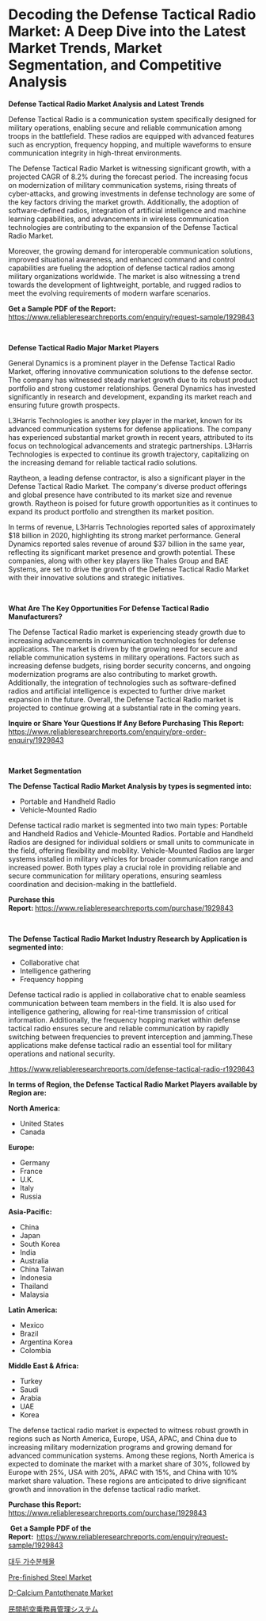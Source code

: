 <p><h1>Decoding the Defense Tactical Radio Market: A Deep Dive into the Latest Market Trends, Market Segmentation, and Competitive Analysis</h1></p><p><strong>Defense Tactical Radio Market Analysis and Latest Trends</strong></p>
<p><p>Defense Tactical Radio is a communication system specifically designed for military operations, enabling secure and reliable communication among troops in the battlefield. These radios are equipped with advanced features such as encryption, frequency hopping, and multiple waveforms to ensure communication integrity in high-threat environments.</p><p>The Defense Tactical Radio Market is witnessing significant growth, with a projected CAGR of 8.2% during the forecast period. The increasing focus on modernization of military communication systems, rising threats of cyber-attacks, and growing investments in defense technology are some of the key factors driving the market growth. Additionally, the adoption of software-defined radios, integration of artificial intelligence and machine learning capabilities, and advancements in wireless communication technologies are contributing to the expansion of the Defense Tactical Radio Market.</p><p>Moreover, the growing demand for interoperable communication solutions, improved situational awareness, and enhanced command and control capabilities are fueling the adoption of defense tactical radios among military organizations worldwide. The market is also witnessing a trend towards the development of lightweight, portable, and rugged radios to meet the evolving requirements of modern warfare scenarios.</p></p>
<p><strong>Get a Sample PDF of the Report:&nbsp;</strong> <a href="https://www.reliableresearchreports.com/enquiry/request-sample/1929843">https://www.reliableresearchreports.com/enquiry/request-sample/1929843</a></p>
<p>&nbsp;</p>
<p><strong>Defense Tactical Radio Major Market Players</strong></p>
<p><p>General Dynamics is a prominent player in the Defense Tactical Radio Market, offering innovative communication solutions to the defense sector. The company has witnessed steady market growth due to its robust product portfolio and strong customer relationships. General Dynamics has invested significantly in research and development, expanding its market reach and ensuring future growth prospects.</p><p>L3Harris Technologies is another key player in the market, known for its advanced communication systems for defense applications. The company has experienced substantial market growth in recent years, attributed to its focus on technological advancements and strategic partnerships. L3Harris Technologies is expected to continue its growth trajectory, capitalizing on the increasing demand for reliable tactical radio solutions.</p><p>Raytheon, a leading defense contractor, is also a significant player in the Defense Tactical Radio Market. The company's diverse product offerings and global presence have contributed to its market size and revenue growth. Raytheon is poised for future growth opportunities as it continues to expand its product portfolio and strengthen its market position.</p><p>In terms of revenue, L3Harris Technologies reported sales of approximately $18 billion in 2020, highlighting its strong market performance. General Dynamics reported sales revenue of around $37 billion in the same year, reflecting its significant market presence and growth potential. These companies, along with other key players like Thales Group and BAE Systems, are set to drive the growth of the Defense Tactical Radio Market with their innovative solutions and strategic initiatives.</p></p>
<p>&nbsp;</p>
<p><strong>What Are The Key Opportunities For Defense Tactical Radio Manufacturers?</strong></p>
<p><p>The Defense Tactical Radio market is experiencing steady growth due to increasing advancements in communication technologies for defense applications. The market is driven by the growing need for secure and reliable communication systems in military operations. Factors such as increasing defense budgets, rising border security concerns, and ongoing modernization programs are also contributing to market growth. Additionally, the integration of technologies such as software-defined radios and artificial intelligence is expected to further drive market expansion in the future. Overall, the Defense Tactical Radio market is projected to continue growing at a substantial rate in the coming years.</p></p>
<p><strong>Inquire or Share Your Questions If Any Before Purchasing This Report:</strong> <a href="https://www.reliableresearchreports.com/enquiry/pre-order-enquiry/1929843">https://www.reliableresearchreports.com/enquiry/pre-order-enquiry/1929843</a></p>
<p>&nbsp;</p>
<p><strong>Market Segmentation</strong></p>
<p><strong>The Defense Tactical Radio Market Analysis by types is segmented into:</strong></p>
<p><ul><li>Portable and Handheld Radio</li><li>Vehicle-Mounted Radio</li></ul></p>
<p><p>Defense tactical radio market is segmented into two main types: Portable and Handheld Radios and Vehicle-Mounted Radios. Portable and Handheld Radios are designed for individual soldiers or small units to communicate in the field, offering flexibility and mobility. Vehicle-Mounted Radios are larger systems installed in military vehicles for broader communication range and increased power. Both types play a crucial role in providing reliable and secure communication for military operations, ensuring seamless coordination and decision-making in the battlefield.</p></p>
<p><strong>Purchase this Report:&nbsp;</strong><a href="https://www.reliableresearchreports.com/purchase/1929843">https://www.reliableresearchreports.com/purchase/1929843</a></p>
<p>&nbsp;</p>
<p><strong>The Defense Tactical Radio Market Industry Research by Application is segmented into:</strong></p>
<p><ul><li>Collaborative chat</li><li>Intelligence gathering</li><li>Frequency hopping</li></ul></p>
<p><p>Defense tactical radio is applied in collaborative chat to enable seamless communication between team members in the field. It is also used for intelligence gathering, allowing for real-time transmission of critical information. Additionally, the frequency hopping market within defense tactical radio ensures secure and reliable communication by rapidly switching between frequencies to prevent interception and jamming.These applications make defense tactical radio an essential tool for military operations and national security.</p></p>
<p><a href="https://www.reliableresearchreports.com/defense-tactical-radio-r1929843">&nbsp;https://www.reliableresearchreports.com/defense-tactical-radio-r1929843</a></p>
<p><strong>In terms of Region, the Defense Tactical Radio Market Players available by Region are:</strong></p>
<p>
    <p> <strong> North America: </strong>
        <ul>
            <li>United States</li>
            <li>Canada</li>
        </ul>
        </p> 
    <p> <strong> Europe: </strong>
        <ul>
            <li>Germany</li>
            <li>France</li>
            <li>U.K.</li>
            <li>Italy</li>
            <li>Russia</li>
        </ul>
        </p> 
    <p> <strong> Asia-Pacific: </strong>
        <ul>
            <li>China</li>
            <li>Japan</li>
            <li>South Korea</li>
            <li>India</li>
            <li>Australia</li>
            <li>China Taiwan</li>
            <li>Indonesia</li>
            <li>Thailand</li>
            <li>Malaysia</li>
        </ul>
        </p> 
    <p> <strong> Latin America: </strong>
        <ul>
            <li>Mexico</li>
            <li>Brazil</li>
            <li>Argentina Korea</li>
            <li>Colombia</li>
        </ul>
        </p> 
    <p> <strong> Middle East & Africa: </strong>
        <ul>
            <li>Turkey</li>
            <li>Saudi</li>
            <li>Arabia</li>
            <li>UAE</li>
            <li>Korea</li>
        </ul>
    </p>
    </p>
<p><p>The defense tactical radio market is expected to witness robust growth in regions such as North America, Europe, USA, APAC, and China due to increasing military modernization programs and growing demand for advanced communication systems. Among these regions, North America is expected to dominate the market with a market share of 30%, followed by Europe with 25%, USA with 20%, APAC with 15%, and China with 10% market share valuation. These regions are anticipated to drive significant growth and innovation in the defense tactical radio market.</p></p>
<p><strong>Purchase this Report: </strong><a href="https://www.reliableresearchreports.com/purchase/1929843">https://www.reliableresearchreports.com/purchase/1929843</a></p>
<p>&nbsp;<strong>Get a Sample PDF of the Report:&nbsp;&nbsp;</strong><a href="https://www.reliableresearchreports.com/enquiry/request-sample/1929843">https://www.reliableresearchreports.com/enquiry/request-sample/1929843</a></p>
<p><strong></strong></p>
<p><p><a href="https://github.com/laholand/Market-Research-Report-List-3/blob/main/419030327699.md">대두 가수분해물</a></p><p><a href="https://www.linkedin.com/pulse/pre-finished-steel-market-centers-aspects-growth-share-opportunity-xgtge?trackingId=BqWL7lsVsmP7pWV0L21imw%3D%3D">Pre-finished Steel Market</a></p><p><a href="https://www.linkedin.com/pulse/d-calcium-pantothenate-market-research-report-forecasted-period-nsode?trackingId=PIU7Yky%2BghVinDtV%2Fgi99w%3D%3D">D-Calcium Pantothenate Market</a></p><p><a href="https://github.com/mathieurico66/Market-Research-Report-List-1/blob/main/533873429871.md">民間航空乗務員管理システム</a></p></p>